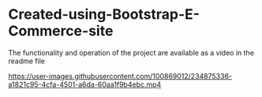 # Created-using-Bootstrap-E-Commerce-site
The functionality and operation of the project are available as a video in the readme file


https://user-images.githubusercontent.com/100869012/234875336-a1821c95-4cfa-4501-a6da-60aa1f9b4ebc.mp4

